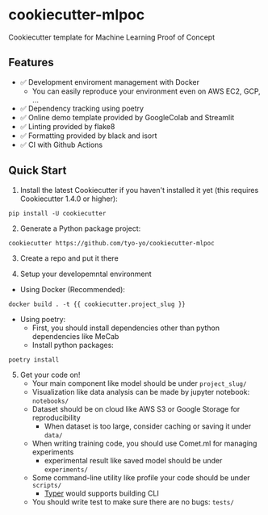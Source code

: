 # cookiecutter-mlpoc
Cookiecutter template for Machine Learning Proof of Concept


## Features
* ✅ Development enviroment management with Docker
  * You can easily reproduce your environment even on AWS EC2, GCP, ...
* ✅ Dependency tracking using poetry
* ✅ Online demo template provided by GoogleColab and Streamlit
* ✅ Linting provided by flake8
* ✅ Formatting provided by black and isort
* ✅ CI with Github Actions

## Quick Start
1. Install the latest Cookiecutter if you haven't installed it yet (this requires Cookiecutter 1.4.0 or higher):

```shell
pip install -U cookiecutter
```

2. Generate a Python package project:

```shell
cookiecutter https://github.com/tyo-yo/cookiecutter-mlpoc
```

3. Create a repo and put it there

4. Setup your developemntal environment
  * Using Docker (Recommended):
```
docker build . -t {{ cookiecutter.project_slug }}
```
  * Using poetry:
    * First, you should install dependencies other than python dependencies like MeCab
    * Install python packages:
```
poetry install
```

5. Get your code on!
   * Your main component like model should be under ``project_slug/``
   * Visualization like data analysis can be made by jupyter notebook: ``notebooks/``
   * Dataset should be on cloud like AWS S3 or Google Storage for reproducibility
     * When dataset is too large, consider caching or saving it under ``data/``
   * When writing training code, you should use Comet.ml for managing experiments
     * experimental result like saved model should be under ``experiments/``
   * Some command-line utility like profile your code should be under ``scripts/``
     * [Typer](https://typer.tiangolo.com) would supports building CLI
   * You should write test to make sure there are no bugs: ``tests/``
